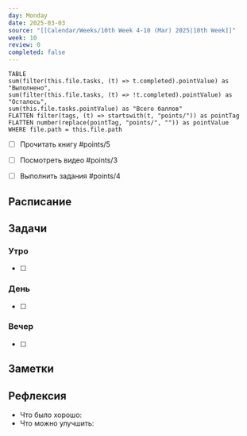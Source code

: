 ```yaml
---
day: Monday
date: 2025-03-03
source: "[[Calendar/Weeks/10th Week 4-10 (Mar) 2025|10th Week]]"
week: 10
review: 0
completed: false
---
```


```dataview 
TABLE 
sum(filter(this.file.tasks, (t) => t.completed).pointValue) as "Выполнено",
sum(filter(this.file.tasks, (t) => !t.completed).pointValue) as "Осталось",
sum(this.file.tasks.pointValue) as "Всего баллов"
FLATTEN filter(tags, (t) => startswith(t, "points/")) as pointTag
FLATTEN number(replace(pointTag, "points/", "")) as pointValue
WHERE file.path = this.file.path
```

- [ ] Прочитать книгу #points/5
- [ ] Посмотреть видео #points/3
- [ ] Выполнить задания #points/4



## Расписание

## Задачи

### Утро

- [ ]

### День

- [ ]

### Вечер

- [ ]

## Заметки

## Рефлексия

- Что было хорошо:
- Что можно улучшить: